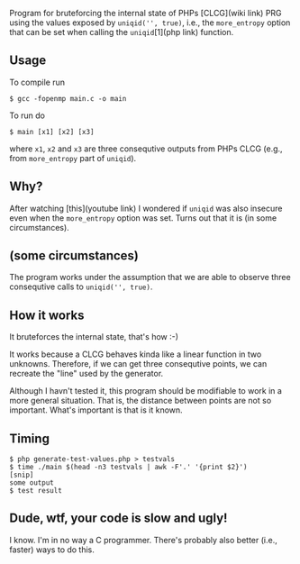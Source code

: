 Program for bruteforcing the internal state of PHPs [CLCG](wiki link)
PRG using the values exposed by `uniqid('', true)`, i.e., the
`more_entropy` option that can be set when calling the `uniqid`[1](php link)
function.


## Usage

To compile run

`$ gcc -fopenmp main.c -o main`

To run do

`$ main [x1] [x2] [x3]`

where `x1`, `x2` and `x3` are three consequtive outputs from PHPs CLCG
(e.g., from `more_entropy` part of `uniqid`).


## Why?

After watching [this](youtube link) I wondered if `uniqid` was also
insecure even when the `more_entropy` option was set. Turns out that
it is (in some circumstances).


## (some circumstances)

The program works under the assumption that we are able to observe
three consequtive calls to `uniqid('', true)`.


## How it works

It bruteforces the internal state, that's how :-)

It works because a CLCG behaves kinda like a linear function in two
unknowns. Therefore, if we can get three consequtive points, we can
recreate the "line" used by the generator.

Although I havn't tested it, this program should be modifiable to work
in a more general situation. That is, the distance between points are
not so important. What's important is that is it known.


## Timing

```
$ php generate-test-values.php > testvals
$ time ./main $(head -n3 testvals | awk -F'.' '{print $2}')
[snip]
some output
$ test result
```

## Dude, wtf, your code is slow and ugly!

I know. I'm in no way a C programmer. There's probably also better
(i.e., faster) ways to do this.
